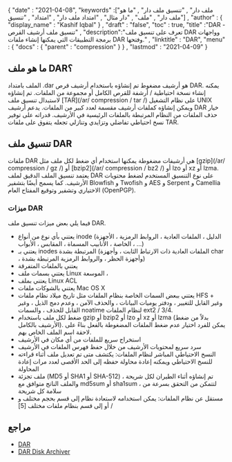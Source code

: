 {
  "date" : "2021-04-08",
  "keywords" :["ملف دار" , "تنسيق ملف دار" , "ما هو ملف دار" , "ملف" , "دار مثال" , "امتداد ملف دار" , "امتداد" , "تنسيق"] ,
  "author" : {
    "display_name" : "Kashif Iqbal"
} ,
  "draft" : "false",
  "toc" : true,
  "title" :"DAR - تنسيق ملف أرشيف القرص" ,
  "description":"تعرف على تنسيق ملف DAR وواجهات برمجة التطبيقات التي يمكنها إنشاء ملفات DAR وفتحها." ,
  "linktitle" : "DAR",
  "menu" : {
    "docs" : {
      "parent" : "compression"
}
} ,
  "lastmod" : "2021-04-09"
}

## ما هو ملف DAR؟

الملف بامتداد .dar هو أرشيف مضغوط تم إنشاؤه باستخدام أرشيف قرص DAR. يمكنه إنشاء نسخة احتياطية / أرشفة للقرص الكامل أو مجموعة من الملفات. تم إنشاؤه لاستبدال تنسيق ملف [TAR](/ar/ compression / tar /) على نظام التشغيل UNIX ويمكن إنشاؤه كملفات أرشيف مقسمة لعدد كبير من الملفات. يدعم أرشيف DAR خيار حذف الملفات من النظام المرتبطة بالملفات الرئيسية في الأرشيف. قدراته على توفير نسخ احتياطي تفاضلي وتزايدي وتنازلي تجعله يتفوق على ملفات TAR.

## تنسيق ملف DAR

ملفات DAR هي أرشيفات مضغوطة يمكنها استخدام أي ضغط لكل ملف مثل [gzip](/ar/ compression / gz /) أو [bzip2](/ar/ compression / bz2 /) أو lzo أو xz أو lzma. يعتمد تنسيق الملف الدقيق لملف DAR على نوع التنسيق المستخدم لضغط محتويات الأرشيف. كما يسمح أيضًا بتشفير Blowfish و Twofish و AES و Serpent و Camellia الاختياري وتشفير وتوقيع المفتاح العام (OpenPGP).

### ميزات DAR

فيما يلي بعض ميزات تنسيق ملف DAR.

* يعتني بأي نوع من أنواع inode (الدليل ، الملفات العادية ، الروابط الرمزية ، الأجهزة الخاصة ، الأنابيب المسماة ، المقابس ، الأبواب ، ...)
* يعتني بـ inodes المرتبطة بشدة (الملفات العادية ذات الارتباط الثابت ، وأجهزة char ، وأجهزة الحظر ، والروابط الرمزية المرتبطة بشدة)
* يعتني بالملفات المتفرقة
* يعتني بسمات ملف Linux الموسعة ،
* يعتني بملف Linux ACL
* يعتني بالشوكات ملفات Mac OS X
* يعتني ببعض السمات الخاصة بنظام الملفات مثل تاريخ ميلاد نظام ملفات HFS + وغير القابل للتغيير ، ودفتر يوميات البيانات ، والحذف الآمن ، وعدم دمج الذيل ، وغير القابل للحذف ، والسمات noatime لنظام الملفات ext2 / 3/4.
* ضغط لكل ملف باستخدام gzip أو bzip2 أو lzo أو xz أو lzma (بدلاً من ضغط الأرشيف بالكامل). يمكن للفرد اختيار عدم ضغط الملفات المضغوطة بالفعل بناءً على لاحقة اسم الملف الخاص بهم.
* استخراج سريع للملفات من أي مكان في الأرشيف
* سرد سريع لمحتويات الأرشيف من خلال حفظ فهرس الملفات في الأرشيف
* النسخ الاحتياطي المباشر لنظام الملفات: يكتشف متى تم تعديل ملف أثناء قراءته للنسخ الاحتياطي ويمكنه إعادة محاولة حفظه إلى الحد الأقصى لعدد مرات إعادة المحاولة
* ملف تجزئة (MD5 أو SHA1 أو SHA-512) تم إنشاؤه أثناء الطيران لكل شريحة ، والملف الناتج متوافق مع md5sum أو sha1sum ، لتتمكن من التحقق بسرعة من سلامة كل شريحة
* مستقل عن نظام الملفات: يمكن استخدامه لاستعادة نظام إلى قسم بحجم مختلف و / أو إلى قسم بنظام ملفات مختلف [5]

## مراجع

* [DAR](http://dar.linux.free.fr/)
* [DAR Disk Archiver](https://en.wikipedia.org/wiki/Dar_ (disk_archiver))

